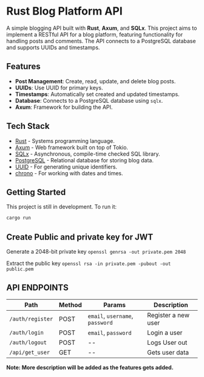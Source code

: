 # Rust Blog Platform API

A simple blogging API built with **Rust**, **Axum**, and **SQLx**. This project aims to implement a RESTful API for a blog platform, featuring functionality for handling posts and comments. The API connects to a PostgreSQL database and supports UUIDs and timestamps.

## Features

-   **Post Management**: Create, read, update, and delete blog posts.
-   **UUIDs**: Use UUID for primary keys.
-   **Timestamps**: Automatically set created and updated timestamps.
-   **Database**: Connects to a PostgreSQL database using `sqlx`.
-   **Axum**: Framework for building the API.

## Tech Stack

-   [Rust](https://www.rust-lang.org/) - Systems programming language.
-   [Axum](https://axum.rs/) - Web framework built on top of Tokio.
-   [SQLx](https://docs.rs/sqlx) - Asynchronous, compile-time checked SQL library.
-   [PostgreSQL](https://www.postgresql.org/) - Relational database for storing blog data.
-   [UUID](https://docs.rs/uuid) - For generating unique identifiers.
-   [chrono](https://crates.io/crates/chrono) - For working with dates and times.

## Getting Started

This project is still in development. To run it:

```bash
cargo run
```

## Create Public and private key for JWT

Generate a 2048-bit private key
`openssl genrsa -out private.pem 2048`

Extract the public key
`openssl rsa -in private.pem -pubout -out public.pem`

## API ENDPOINTS

| Path             | Method | Params                          | Description         |
| ---------------- | ------ | ------------------------------- | ------------------- |
| `/auth/register` | POST   | `email`, `username`, `password` | Register a new user |
| `/auth/login`    | POST   | `email`, `password`             | Login a user        |
| `/auth/logout`   | POST   | --                              | Logs User out       |
| `/api/get_user`  | GET    | --                              | Gets user data      |

**Note: More description will be added as the features gets added.**
